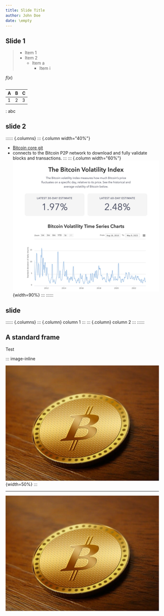 ```yaml
---
title: Slide Title
author: John Doe
date: \empty
---
```



## Slide 1
<!-- no comment before first slide o.w. a blank slide will be first even though toc is false -->

> - Item 1
> - Item 2
>   - Item a
>     - Item i

$f(x)$

<!-- $\groupby$ -->

##

<!-- { .background-image="figure/bitcoin_currency.jpg" } -->

| A   | B   | C   |
| --- | --- | --- |
| 1   | 2   | 3   |

: abc


## slide 2


<!-- \footnotesize -->

:::::: {.columns}
::: {.column width="40%"}
* [Bitcoin core git](https://github.com/bitcoin/bitcoin)
* connects to the Bitcoin P2P network to download and fully validate blocks and transactions. 
:::
::: {.column width="60%"}
![bitcoin volatility](figure/bitcoin_volatility_index.jpg){width=90%}
:::
::::::


## slide 

:::::: {.columns}
::: {.column}
column 1
:::
::: {.column}
column 2
:::
::::::


## A standard frame 


Test

::: image-inline

![](figure/bitcoin_currency.jpg){width=50%}
:::


---

<div style="float:center" markdown="1">

![my caption](figure/bitcoin_currency.jpg)

</div>

